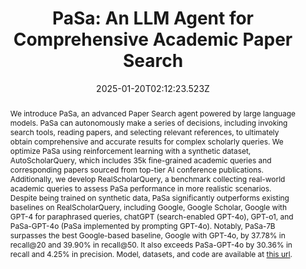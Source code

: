 ---
abstract: We introduce PaSa, an advanced Paper Search agent powered by large language models. PaSa can autonomously make a series of decisions, including invoking search tools, reading papers, and selecting relevant references, to ultimately obtain comprehensive and accurate results for complex scholarly queries. We optimize PaSa using reinforcement learning with a synthetic dataset, AutoScholarQuery, which includes 35k fine-grained academic queries and corresponding papers sourced from top-tier AI conference publications. Additionally, we develop RealScholarQuery, a benchmark collecting real-world academic queries to assess PaSa performance in more realistic scenarios. Despite being trained on synthetic data, PaSa significantly outperforms existing baselines on RealScholarQuery, including Google, Google Scholar, Google with GPT-4 for paraphrased queries, chatGPT (search-enabled GPT-4o), GPT-o1, and PaSa-GPT-4o (PaSa implemented by prompting GPT-4o). Notably, PaSa-7B surpasses the best Google-based baseline, Google with GPT-4o, by 37.78% in recall@20 and 39.90% in recall@50. It also exceeds PaSa-GPT-4o by 30.36% in recall and 4.25% in precision. Model, datasets, and code are available at [this url](https://github.com/bytedance/pasa).
slides: ""
url_pdf: https://arxiv.org/abs/2501.10120
publication_types:
  - "1"
authors:
  - Yichen He
  - admin
  - Peiyuan Feng
  - Yuan Lin
  - Yuchen Zhang
  - Hang Li
  - Weinan E
author_notes: 
  - Equal contribution
  - Equal contribution
publication: In *The 63rd Annual Meeting of the Association for Computational Linguistics (**ACL 2025**)*
summary: "We introduce PaSa, an advanced Paper Search agent powered by large language models. PaSa can autonomously make a series of decisions, including invoking search tools, reading papers, and selecting relevant references, to ultimately obtain comprehensive and accurate results for complex scholarly queries."
url_dataset: "https://huggingface.co/datasets/CarlanLark/pasa-dataset"
url_project: "https://pasa-agent.ai/"
publication_short: ""
url_source: ""
url_video: "https://www.youtube.com/watch?v=LhXCKZyriNs"
title: "PaSa: An LLM Agent for Comprehensive Academic Paper Search"
doi: ""
featured: true
tags: []
projects: []
image:
  caption: ""
  focal_point: ""
  preview_only: false
  filename: 10.png
date: 2025-01-20T02:12:23.523Z
url_slides: ""
publishDate: 2025-01-20T00:00:00.000Z
url_poster: ""
url_code: https://github.com/bytedance/pasa
---